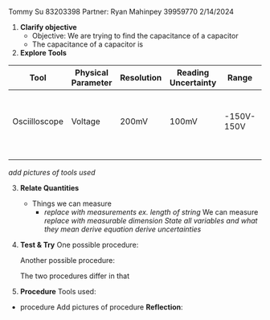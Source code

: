 Tommy Su 83203398
Partner: Ryan Mahinpey 39959770
2/14/2024

1. **Clarify objective**
	- Objective: We are trying to find the capacitance of a capacitor
	- The capacitance of a capacitor is 
1. **Explore Tools**

| Tool | Physical Parameter | Resolution | Reading Uncertainty | Range | Usage |
| ---- | ---- | ---- | ---- | ---- | ---- |
| Osciilloscope | Voltage | 200mV | 100mV | -150V-150V | To measure the voltage in a circuit |
|  |  |  |  |  |  |
|  |  |  |  |  |  |

*add pictures of tools used*

3. **Relate Quantities**
	- Things we can measure
		- *replace with measurements ex. length of string*
	We can measure *replace with measurable dimension*
	*State all variables and what they mean*
	*derive equation*
	*derive uncertainties*
4. **Test & Try**
	One possible procedure:

	Another possible procedure:

	The two procedures differ in that


5. **Procedure**
Tools used:
- procedure
Add pictures of procedure
	**Reflection**:
		